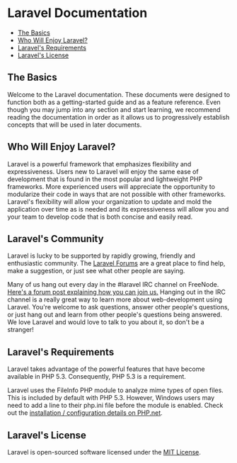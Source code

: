 # Laravel Documentation

- [The Basics](#the-basics)
- [Who Will Enjoy Laravel?](#who-will-enjoy-laravel)
- [Laravel's Requirements](#laravel-requirements)
- [Laravel's License](#laravel-license)

<a name="the-basics"></a>
## The Basics

Welcome to the Laravel documentation. These documents were designed to function both as a getting-started guide and as a feature reference. Even though you may jump into any section and start learning, we recommend reading the documentation in order as it allows us to progressively establish concepts that will be used in later documents. 

<a name="who-will-enjoy-laravel"></a>
## Who Will Enjoy Laravel?

Laravel is a powerful framework that emphasizes flexibility and expressiveness. Users new to Laravel will enjoy the same ease of development that is found in the most popular and lightweight PHP frameworks. More experienced users will appreciate the opportunity to modularize their code in ways that are not possible with other frameworks. Laravel's flexibility will allow your organization to update and mold the application over time as is needed and its expressiveness will allow you and your team to develop code that is both concise and easily read.

<a name="laravel-community"></a>
## Laravel's Community

Laravel is lucky to be supported by rapidly growing, friendly and enthusiastic community. The [Laravel Forums](http://forums.laravel.com) are a great place to find help, make a suggestion, or just see what other people are saying.

Many of us hang out every day in the #laravel IRC channel on FreeNode. [Here's a forum post explaining how you can join us.](http://forums.laravel.com/viewtopic.php?id=671) Hanging out in the IRC channel is a really great way to learn more about web-development using Laravel. You're welcome to ask questions, answer other people's questions, or just hang out and learn from other people's questions being answered. We love Laravel and would love to talk to you about it, so don't be a stranger!


<a name="laravel-requirements"></a>
## Laravel's Requirements

Laravel takes advantage of the powerful features that have become available in PHP 5.3. Consequently, PHP 5.3 is a requirement.

Laravel uses the FileInfo PHP module to analyze mime types of open files. This is included by default with PHP 5.3. However, Windows users may need to add a line to their php.ini file before the module is enabled. Check out the [installation / configuration details on PHP.net](http://php.net/manual/en/fileinfo.installation.php).

<a name="laravel-license"></a>
## Laravel's License

Laravel is open-sourced software licensed under the [MIT License](http://www.opensource.org/licenses/mit-license.php).